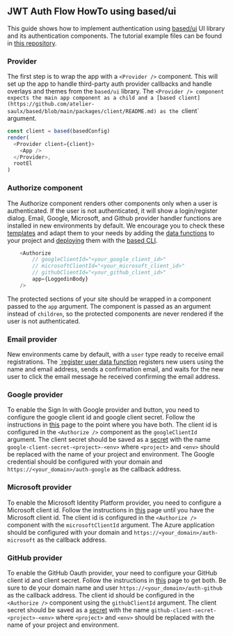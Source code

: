 ## JWT Auth Flow HowTo using based/ui

This guide shows how to implement authentication using [based/ui](https://github.com/atelier-saulx/ui) UI library and its authentication components.
The tutorial example files can be found in [this repository](https://github.com/atelier-saulx/auth-demo).

### Provider

The first step is to wrap the app with a `<Provider />` component. This will set up the app to handle third-party auth provider callbacks and handle overlays and themes from the `based/ui` library.
The `<Provider /> component expects the main app component as a child and a [based client](https://github.com/atelier-saulx/based/blob/main/packages/client/README.md) as the `client` argument.

```javascript
const client = based(basedConfig)
render(
  <Provider client={client}>
    <App />
  </Provider>,
  rootEl
)
```

### Authorize component

The Authorize component renders other components only when a user is authenticated. If the user is not authenticated, it will show a login/register dialog.
Email, Google, Microsoft, and Github provider handler functions are installed in new environments by default. We encourage you to check these [templates](https://github.com/atelier-saulx/based/tree/main/packages/templates/jwtAuth/functions) and adapt them to your needs by adding the [data functions](https://github.com/atelier-saulx/based/tree/main/packages/templates/jwtAuth/functions) to your project and [deploying](https://github.com/atelier-saulx/based/blob/main/packages/cli/README.md#deploy) them with the [based CLI](https://github.com/atelier-saulx/based/blob/main/packages/cli/README.md).

```javascript
	<Authorize
		// googleClientId="<your_google_client_id>"
		// microsoftClientId="<your_microsoft_client_id>"
		// githubClientId="<your_github_client_id>"
		app={LoggedinBody}
	/>
```

The protected sections of your site should be wrapped in a component passed to the `app` argument. 
The component is passed as an argument instead of `children`, so the protected components are never rendered if the user is not authenticated.

### Email provider

New environments came by default, with a `user` type ready to receive email registrations. The [`register user data function](https://github.com/atelier-saulx/based/blob/main/packages/templates/jwtAuth/functions/registerUser/index.ts) registers new users using the name and email address, sends a confirmation email, and waits for the new user to click the email message he received confirming the email address.

### Google provider

To enable the Sign In with Google provider and button, you need to configure the google client id and google client secret.
Follow the instructions in [this](https://developers.google.com/identity/sign-in/web/sign-in) page to the point where you have both.
The client id is configured in the `<Authorize />` component as the `googleClientId` argument.
The client secret should be saved as a [secret](https://github.com/atelier-saulx/based/tree/main/packages/cli#secrets) with the name `google-client-secret-<project>-<env>` where `<project>` and `<env>` should be replaced with the name of your project and environment.
The Google credential should be configured with your domain and `https://<your_domain>/auth-google` as the callback address.

### Microsoft provider

To enable the Microsoft Identity Platform provider, you need to configure a Microsoft client id.
Follow the instructions in [this](https://docs.microsoft.com/en-us/azure/active-directory/develop/web-api-quickstart?pivots=devlang-aspnet) page until you have the Microsoft client id.
The client id is configured in the `<Authorize />` component with the `microsoftClientId` argument.
The Azure application should be configured with your domain and `https://<your_domain>/auth-microsoft` as the callback address.

### GitHub provider

To enable the GitHub Oauth provider, your need to configure your GitHub client id and client secret.
Follow the instructions in [this](https://docs.github.com/en/developers/apps/building-github-apps/creating-a-github-app) page to get both.
Be sure to de your domain name and user `https://<your_domain>/auth-github` as the callback address.
The client id should be configured in the `<Authorize />` component using the `githubClientId` argument. The client secret should be saved as a [secret](https://github.com/atelier-saulx/based/tree/main/packages/cli#secrets) with the name `github-client-secret-<project>-<env>` where `<project>` and `<env>` should be replaced with the name of your project and environment.

